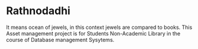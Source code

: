 # Rathnodadhi
It means ocean of jewels, in this context jewels are compared to books. This Asset management project is for Students Non-Academic Library in the course of Database management Sysytems.
